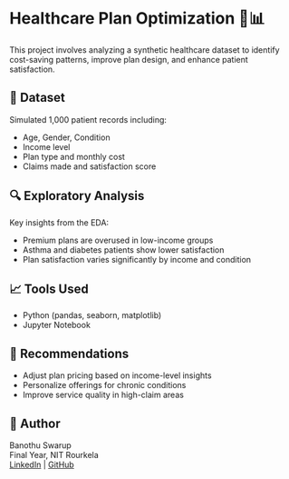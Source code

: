 # Healthcare Plan Optimization 🏥📊

This project involves analyzing a synthetic healthcare dataset to identify cost-saving patterns, improve plan design, and enhance patient satisfaction.

## 📌 Dataset

Simulated 1,000 patient records including:
- Age, Gender, Condition
- Income level
- Plan type and monthly cost
- Claims made and satisfaction score

## 🔍 Exploratory Analysis

Key insights from the EDA:
- Premium plans are overused in low-income groups
- Asthma and diabetes patients show lower satisfaction
- Plan satisfaction varies significantly by income and condition

## 📈 Tools Used

- Python (pandas, seaborn, matplotlib)
- Jupyter Notebook

## 📄 Recommendations

- Adjust plan pricing based on income-level insights
- Personalize offerings for chronic conditions
- Improve service quality in high-claim areas

## 📎 Author

Banothu Swarup  
Final Year, NIT Rourkela  
[LinkedIn](https://www.linkedin.com/in/banothu-swarup) | [GitHub](https://github.com/swarup-04)

